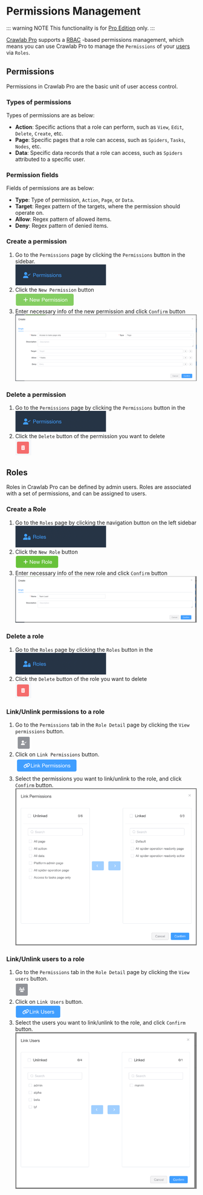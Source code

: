 # Permissions Management

::: warning NOTE
This functionality is for [Pro Edition](../../pro) only.
:::

[Crawlab Pro](../../pro) supports a [RBAC](https://www.imperva.com/learn/data-security/role-based-access-control-rbac/)
-based permissions management, which means you can use Crawlab Pro to manage the `Permissions`
of your [users](../user) via `Roles`.

## Permissions

Permissions in Crawlab Pro are the basic unit of user access control.

### Types of permissions

Types of permissions are as below:

- **Action**: Specific actions that a role can perform, such as `View`, `Edit`, `Delete`, `Create`, etc.
- **Page**: Specific pages that a role can access, such as `Spiders`, `Tasks`, `Nodes`, etc.
- **Data**: Specific data records that a role can access, such as `Spiders` attributed to a specific user.

### Permission fields

Fields of permissions are as below:

- **Type**: Type of permission, `Action`, `Page`, or `Data`.
- **Target**: Regex pattern of the targets, where the permission should operate on.
- **Allow**: Regex pattern of allowed items.
- **Deny**: Regex pattern of denied items.

### Create a permission

1. Go to the `Permissions` page by clicking the `Permissions` button in the
   sidebar. <br>![permissions-menu](./img/permissions-menu.png)
2. Click the `New Permission` button <br>![permissions-create](./img/permissions-create.png)
3. Enter necessary info of the new permission and click `Confirm`
   button <br>![permissions-create-form](./img/permissions-create-form.png)

### Delete a permission

1. Go to the `Permissions` page by clicking the `Permissions` button in
   the <br>![permissions-menu](./img/permissions-menu.png)
2. Click the `Delete` button of the permission you want to delete <br>![delete-button](./img/delete-button.png)

## Roles

Roles in Crawlab Pro can be defined by admin users. Roles are associated with a set of permissions, and can be assigned
to users.

### Create a Role

1. Go to the `Roles` page by clicking the navigation button on the left sidebar <br>![roles-menu](./img/roles-menu.png)
2. Click the `New Role` button <br>![roles-create](./img/roles-create.png)
3. Enter necessary info of the new role and click `Confirm` button <br>![roles-create-form](./img/roles-create-form.png)

### Delete a role

1. Go to the `Roles` page by clicking the `Roles` button in
   the <br>![roles-menu](./img/roles-menu.png)
2. Click the `Delete` button of the role you want to delete <br>![delete-button](./img/delete-button.png)

### Link/Unlink permissions to a role

1. Go to the `Permissions` tab in the `Role Detail` page by clicking the `View permissions`
   button. <br>![view-permissions-button](./img/view-permissions-button.png)
2. Click on `Link Permissions` button. <br>![link-permissions-button](./img/link-permissions-button.png)
3. Select the permissions you want to link/unlink to the
   role, and click `Confirm` button. <br>![link-permissions-form](./img/link-permissions-form.png)

### Link/Unlink users to a role

1. Go to the `Permissions` tab in the `Role Detail` page by clicking the `View users`
   button. <br>![view-users-button](./img/view-users-button.png)
2. Click on `Link Users` button. <br>![link-users-button](./img/link-users-button.png)
3. Select the users you want to link/unlink to the
   role, and click `Confirm` button. <br>![link-users-form](./img/link-users-form.png)
